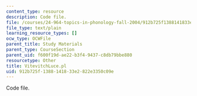```yaml
---
content_type: resource
description: Code file.
file: /courses/24-964-topics-in-phonology-fall-2004/912b725f1388141833e2822e3350c09e_VitevitchLuce.pl
file_type: text/plain
learning_resource_types: []
ocw_type: OCWFile
parent_title: Study Materials
parent_type: CourseSection
parent_uid: f600f19d-ae22-b3f4-9437-c8db79bbe880
resourcetype: Other
title: VitevitchLuce.pl
uid: 912b725f-1388-1418-33e2-822e3350c09e
---
```

Code file.